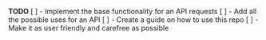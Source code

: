 **TODO**
[ ] - Implement the base functionality for an API requests 
[ ] - Add all the possible uses for an API
[ ] - Create a guide on how to use this repo
[ ] - Make it as user friendly and carefree as possible
